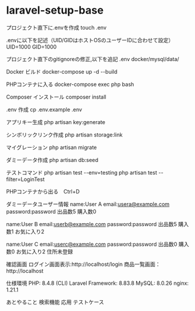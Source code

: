 # laravel-setup-base
プロジェクト直下に.envを作成
touch .env

.envに以下を記述（UID/GIDはホストOSのユーザーIDに合わせて設定）
UID=1000
GID=1000

プロジェクト直下のgitignoreの修正,以下を追記
.env
docker/mysql/data/

Docker ビルド 
docker-compose up -d --build

PHPコンテナに入る 
docker-compose exec php bash

Composer インストール 
composer install

.env 作成 
cp .env.example .env

アプリキー生成 
php artisan key:generate

シンボリックリンク作成
php artisan storage:link

マイグレーション
php artisan migrate

ダミーデータ作成
php artisan db:seed

テストコマンド
php artisan test --env=testing
php artisan test --filter=LoginTest


PHPコンテナから出る　Ctrl+D

ダミーデータユーザー情報
name:User A
email:usera@example.com
password:password
出品数5
購入数0

name:User B
email:userb@example.com
password:password
出品数5
購入数1
お気に入り2

name:User C
email:userc@example.com
password:password
出品数0
購入数0
お気に入り2
住所未登録


確認画面
ログイン画面表示:http://localhost/login
商品一覧画面：http://localhost

仕様環境
PHP: 8.4.8 (CLI)
Laravel Framework: 8.83.8 
MySQL: 8.0.26
nginx: 1.21.1

あとやること
検索機能
応用
テストケース